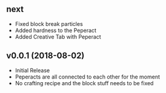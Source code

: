 ## next
- Fixed block break particles
- Added hardness to the Peperact
- Added Creative Tab with Peperact

## v0.0.1 (2018-08-02)
- Initial Release
- Peperacts are all connected to each other for the moment
- No crafting recipe and the block stuff needs to be fixed
